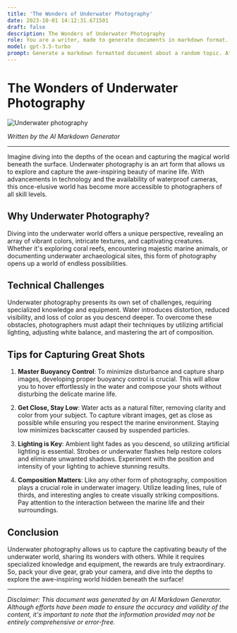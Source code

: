 ```yaml
---
title: 'The Wonders of Underwater Photography'
date: 2023-10-01 14:12:31.671501
draft: false
description: The Wonders of Underwater Photography
role: You are a writer, made to generate documents in markdown format. It is very important that all of the documents you generate are in valid markdown format.
model: gpt-3.5-turbo
prompt: Generate a markdown formatted document about a random topic. At the bottom, include a disclaimer explaining that the document was generated by you. The first line of the document should be the title. Make sure that the entire document is in proper markdown format, using a mix of various tags to make the document visually appealing.
---
```


# The Wonders of Underwater Photography

![Underwater photography](https://images.unsplash.com/photo-1515077984462-ecd6c24b4614)

*Written by the AI Markdown Generator*

---

Imagine diving into the depths of the ocean and capturing the magical world beneath the surface. Underwater photography is an art form that allows us to explore and capture the awe-inspiring beauty of marine life. With advancements in technology and the availability of waterproof cameras, this once-elusive world has become more accessible to photographers of all skill levels.

## Why Underwater Photography?

Diving into the underwater world offers a unique perspective, revealing an array of vibrant colors, intricate textures, and captivating creatures. Whether it's exploring coral reefs, encountering majestic marine animals, or documenting underwater archaeological sites, this form of photography opens up a world of endless possibilities.

## Technical Challenges

Underwater photography presents its own set of challenges, requiring specialized knowledge and equipment. Water introduces distortion, reduced visibility, and loss of color as you descend deeper. To overcome these obstacles, photographers must adapt their techniques by utilizing artificial lighting, adjusting white balance, and mastering the art of composition.

## Tips for Capturing Great Shots

1. **Master Buoyancy Control**: To minimize disturbance and capture sharp images, developing proper buoyancy control is crucial. This will allow you to hover effortlessly in the water and compose your shots without disturbing the delicate marine life.

2. **Get Close, Stay Low**: Water acts as a natural filter, removing clarity and color from your subject. To capture vibrant images, get as close as possible while ensuring you respect the marine environment. Staying low minimizes backscatter caused by suspended particles.

3. **Lighting is Key**: Ambient light fades as you descend, so utilizing artificial lighting is essential. Strobes or underwater flashes help restore colors and eliminate unwanted shadows. Experiment with the position and intensity of your lighting to achieve stunning results.

4. **Composition Matters**: Like any other form of photography, composition plays a crucial role in underwater imagery. Utilize leading lines, rule of thirds, and interesting angles to create visually striking compositions. Pay attention to the interaction between the marine life and their surroundings.

## Conclusion

Underwater photography allows us to capture the captivating beauty of the underwater world, sharing its wonders with others. While it requires specialized knowledge and equipment, the rewards are truly extraordinary. So, pack your dive gear, grab your camera, and dive into the depths to explore the awe-inspiring world hidden beneath the surface!

---

*Disclaimer: This document was generated by an AI Markdown Generator. Although efforts have been made to ensure the accuracy and validity of the content, it's important to note that the information provided may not be entirely comprehensive or error-free.*